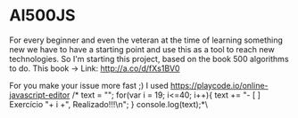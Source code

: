 # Al500JS
For every beginner and even the veteran at the time of learning something new we have to have a starting point and use this as a tool to reach new technologies. So I'm starting this project, based on the book 500 algorithms to do.
This book -> Link: http://a.co/d/fXs1BV0

For you make your issue more fast ;)
I used https://playcode.io/online-javascript-editor
                        /*
                        text = "";
                        for(var i = 19; i<=40; i++){
                            text += "- [ ] Exercício "+ i +", Realizado!!!\n";
                        }
                        console.log(text);*\
